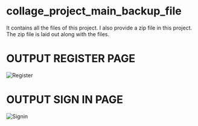 # collage_project_main_backup_file
It contains all the files of this project.
I also provide a zip file in this project.
The zip file is laid out along with the files.

# OUTPUT REGISTER PAGE

![Register](https://github.com/user-attachments/assets/8f526671-e9d6-4138-b869-082e138e7b3b)

# OUTPUT SIGN IN PAGE


![Signin](https://github.com/user-attachments/assets/c18daa85-23a1-40e9-b208-edced4b92255)
